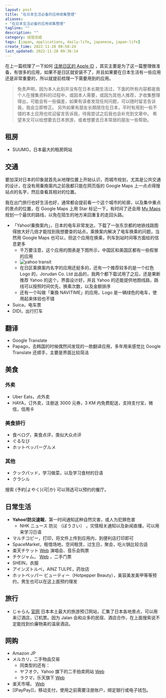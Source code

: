 ```yaml
---
layout: post
title: "在日本生活必备的应用收集整理"
aliases:
- "在日本生活必备的应用收集整理"
tagline: ""
description: ""
category: 经验总结
tags: [japan, applications, daily-life, japanese, japan-life]
create_time: 2022-11-28 08:50:24
last_updated: 2022-11-28 09:36:14
---
```


在上一篇梳理了一下如何 [注册日区的 Apple ID](/post/2022/11/how-to-registr-japan-app-store.html) ，其实主要是为了这一篇整理做准备，有很多的应用，如果不是日区就安装不了，并且如果要在日本生活有一些应用还是非常重要的，所以就提前梳理一下需要用到的应用。

> 免责声明，因为本人此刻并没有在日本长期生活过，下面的所有内容都是我个人在搜集资料的过程中，或因本人需要，或因为其他人推荐，才收集整理得出，可能会有一些偏差，如果有读者发现任何问题，可以随时留言告诉我，我会立即修正。
> 另外如果有朋友长期居住在日本，平时有用到一些不错的本土应用也欢迎留言告诉我，待我尝试之后我也会补充到文章中。
> 希望本文可以给想要去日本旅游，或者想要去日本常居的朋友一些帮助。

## 租房

- SUUMO，日本最大的租房网站

## 交通
要加深对日本的印象就首先从地理位置上开始认识，而城市规划，尤其是公共交通的设计，在没有用乗換案内之前我都只能在网页版的 Google Maps 上一点点得搜站点的名字，然后查看其相对的位置。

我在出门旅行也好生活也好，通常都会提前看一个这个城市的轮廓，以及集中重点的景点的位置，在 Google Maps  上用 Star 标记一下，有时间了还会用 [My Maps](https://www.google.com/maps/about/mymaps/) 规划一个最优的路线，以免在陌生的地方来回重复的走回头路。

- 「Yahoo!乗換案内」，日本的电车非常发达，下载了一张东京都的地铁线路图得放大好几倍才能找到我想要查的站点，乘换案内解决了电车换乘的问题，当然用 Google Maps 也可以，但这个应用在换乘，列车到站时间等方面给的信息更多
    - 千万要注意，这个应用的图表是下图所示，中国区和美国区都有一些假冒的应用
    - ![yahoo transit](https://photo.einverne.info/images/2022/11/26/ZE8p.jpg)
    - 在日区乘换案内名字的应用还挺多的，还有一个推荐较多的是一个红色 Logo 的，Jorudan Co. Ltd 出品的，我两个都下载试用了之后，还是果断推荐 Yahoo 的这个，界面设计好，并且 Yahoo 的还能提供地图线路，路线可以按照时间优先，换乘次数，以及金额排序
    - 还有一个叫做「乗換 NAVITIME」的应用，Logo  是一辆绿色的电车，使用起来体验也不错
- Suica，电车票
- DIDI，出行打车

## 翻译

- Google Translate
- Papago，去韩国的时候偶然间发现的一款翻译应用，多年用来感觉比 Google Translate 还顺手，主要是界面比较简洁

## 美食

### 外卖
- Uber Eats，点外卖
- HAYA，订外卖，注册送 3000 元券，3 KM 内免费配送，支持支付宝，微信，信用卡

### 美食排行

- 食べログ，美食点评，类似大众点评
- ぐるなび
- ホットペッパーグルメ

### 其他

- クックパッド，学习做菜，以及学习食材的日语
- クラシル

搜索 {予約|よやく}{可|か} 可以筛选可以预约的餐厅。

## 日常生活

- **Yahoo!防災速報**，第一时间通知这种自然灾害，或人为犯罪危害
    - NHK ニュース 防災  （ぼうさい） ，灾情相关通知以及新闻直播，可以用来学习日语
- マルチコピー，打印，将文件上传到应用内，到便利店打印即可
- SpaceMarket，租借场地，空间租赁，过生日，聚会，吃火锅比较合适
- 楽天チケット [Web](https://ticket.rakuten.co.jp/) 演唱会、音乐会购票
- チケジャム， [Web](https://ticketjam.jp/) ，二手门票
- SHEIN，衣服
- アインズトルペ，AINZ TULPE，药妆店
- ホットペッパー ビューティー（Hotpepper Beauty），美容美发美甲等等预约，男生也可以在这上面预约理发

## 旅行

- じゃらん [官网](https://www.jalan.net/) 日本本土最大的旅游预订网站，汇集了日本各地景点，可以用来订酒店，订机票。因为 Jalan 会和众多的民宿、酒店合作，在上面搜索说不定能找到价廉物美的温泉酒店。

## 网购

- Amazon JP
- メルカリ，二手物品交易
    - 同类型的还有：
    - ヤフオク，Yahoo 旗下的二手拍卖网站 [Web](https://auctions.yahoo.co.jp)
    - ラクマ，乐天旗下 [Web](https://fril.jp/)
- 楽天市場， [Web](https://www.rakuten.co.jp/)
- [[PayPay]]，移动支付，使用之前需要注册账户，绑定银行或电子钱包。
